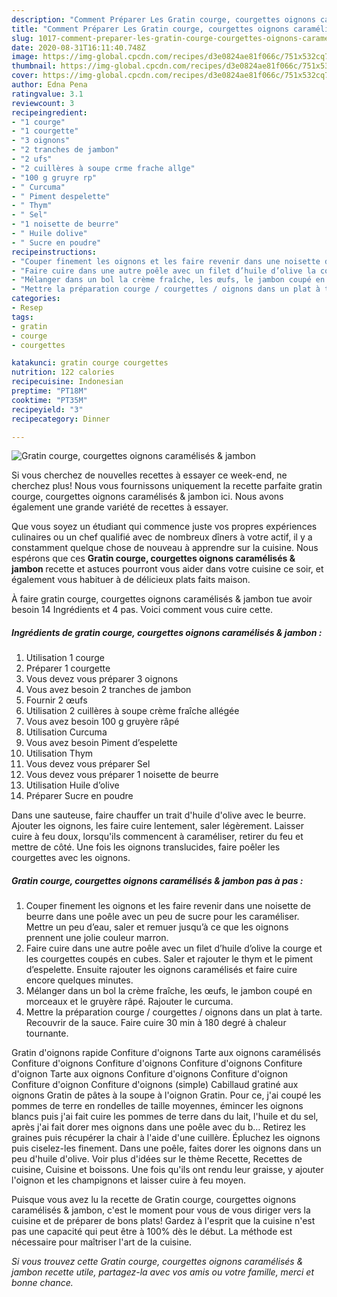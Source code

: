 ```yaml
---
description: "Comment Préparer Les Gratin courge, courgettes oignons caramélisés &amp;amp; jambon"
title: "Comment Préparer Les Gratin courge, courgettes oignons caramélisés &amp;amp; jambon"
slug: 1017-comment-preparer-les-gratin-courge-courgettes-oignons-caramelises-and-amp-jambon
date: 2020-08-31T16:11:40.748Z
image: https://img-global.cpcdn.com/recipes/d3e0824ae81f066c/751x532cq70/gratin-courge-courgettes-oignons-caramelises-jambon-photo-principale-de-la-recette.jpg
thumbnail: https://img-global.cpcdn.com/recipes/d3e0824ae81f066c/751x532cq70/gratin-courge-courgettes-oignons-caramelises-jambon-photo-principale-de-la-recette.jpg
cover: https://img-global.cpcdn.com/recipes/d3e0824ae81f066c/751x532cq70/gratin-courge-courgettes-oignons-caramelises-jambon-photo-principale-de-la-recette.jpg
author: Edna Pena
ratingvalue: 3.1
reviewcount: 3
recipeingredient:
- "1 courge"
- "1 courgette"
- "3 oignons"
- "2 tranches de jambon"
- "2 ufs"
- "2 cuillères à soupe crme frache allge"
- "100 g gruyre rp"
- " Curcuma"
- " Piment despelette"
- " Thym"
- " Sel"
- "1 noisette de beurre"
- " Huile dolive"
- " Sucre en poudre"
recipeinstructions:
- "Couper finement les oignons et les faire revenir dans une noisette de beurre dans une poêle avec un peu de sucre pour les caraméliser. Mettre un peu d’eau, saler et remuer jusqu’à ce que les oignons prennent une jolie couleur marron."
- "Faire cuire dans une autre poêle avec un filet d’huile d’olive la courge et les courgettes coupés en cubes. Saler et rajouter le thym et le piment d’espelette. Ensuite rajouter les oignons caramélisés et faire cuire encore quelques minutes."
- "Mélanger dans un bol la crème fraîche, les œufs, le jambon coupé en morceaux et le gruyère râpé. Rajouter le curcuma."
- "Mettre la préparation courge / courgettes / oignons dans un plat à tarte. Recouvrir de la sauce. Faire cuire 30 min à 180 degré à chaleur tournante."
categories:
- Resep
tags:
- gratin
- courge
- courgettes

katakunci: gratin courge courgettes 
nutrition: 122 calories
recipecuisine: Indonesian
preptime: "PT18M"
cooktime: "PT35M"
recipeyield: "3"
recipecategory: Dinner

---
```



![Gratin courge, courgettes oignons caramélisés &amp; jambon](https://img-global.cpcdn.com/recipes/d3e0824ae81f066c/751x532cq70/gratin-courge-courgettes-oignons-caramelises-jambon-photo-principale-de-la-recette.jpg)

Si vous cherchez de nouvelles recettes à essayer ce week-end, ne cherchez plus! Nous vous fournissons uniquement la recette parfaite gratin courge, courgettes oignons caramélisés &amp; jambon ici. Nous avons également une grande variété de recettes à essayer.

Que vous soyez un étudiant qui commence juste vos propres expériences culinaires ou un chef qualifié avec de nombreux dîners à votre actif, il y a constamment quelque chose de nouveau à apprendre sur la cuisine. Nous espérons que ces <strong> Gratin courge, courgettes oignons caramélisés &amp; jambon </strong> recette et astuces pourront vous aider dans votre cuisine ce soir, et également vous habituer à de délicieux plats faits maison.

<!--inarticleads1-->

À faire gratin courge, courgettes oignons caramélisés &amp; jambon tue avoir besoin 14 Ingrédients et 4 pas. Voici comment vous cuire cette.

##### Ingrédients de gratin courge, courgettes oignons caramélisés &amp; jambon :

1. Utilisation 1 courge
1. Préparer 1 courgette
1. Vous devez vous préparer 3 oignons
1. Vous avez besoin 2 tranches de jambon
1. Fournir 2 œufs
1. Utilisation 2 cuillères à soupe crème fraîche allégée
1. Vous avez besoin 100 g gruyère râpé
1. Utilisation  Curcuma
1. Vous avez besoin  Piment d’espelette
1. Utilisation  Thym
1. Vous devez vous préparer  Sel
1. Vous devez vous préparer 1 noisette de beurre
1. Utilisation  Huile d’olive
1. Préparer  Sucre en poudre


Dans une sauteuse, faire chauffer un trait d&#39;huile d&#39;olive avec le beurre. Ajouter les oignons, les faire cuire lentement, saler légèrement. Laisser cuire à feu doux, lorsqu&#39;ils commencent à caraméliser, retirer du feu et mettre de côté. Une fois les oignons translucides, faire poêler les courgettes avec les oignons. 

<!--inarticleads2-->

##### Gratin courge, courgettes oignons caramélisés &amp; jambon pas à pas :

1. Couper finement les oignons et les faire revenir dans une noisette de beurre dans une poêle avec un peu de sucre pour les caraméliser. Mettre un peu d’eau, saler et remuer jusqu’à ce que les oignons prennent une jolie couleur marron.
1. Faire cuire dans une autre poêle avec un filet d’huile d’olive la courge et les courgettes coupés en cubes. Saler et rajouter le thym et le piment d’espelette. Ensuite rajouter les oignons caramélisés et faire cuire encore quelques minutes.
1. Mélanger dans un bol la crème fraîche, les œufs, le jambon coupé en morceaux et le gruyère râpé. Rajouter le curcuma.
1. Mettre la préparation courge / courgettes / oignons dans un plat à tarte. Recouvrir de la sauce. Faire cuire 30 min à 180 degré à chaleur tournante.


Gratin d&#39;oignons rapide Confiture d&#39;oignons Tarte aux oignons caramélisés Confiture d&#39;oignons Confiture d&#39;oignons Confiture d&#39;oignons Confiture d&#39;oignon Tarte aux oignons Confiture d&#39;oignons Confiture d&#39;oignon Confiture d&#39;oignon Confiture d&#39;oignons (simple) Cabillaud gratiné aux oignons Gratin de pâtes à la soupe à l&#39;oignon Gratin. Pour ce, j&#39;ai coupé les pommes de terre en rondelles de taille moyennes, émincer les oignons blancs puis j&#39;ai fait cuire les pommes de terre dans du lait, l&#39;huile et du sel, après j&#39;ai fait dorer mes oignons dans une poêle avec du b… Retirez les graines puis récupérer la chair à l&#39;aide d&#39;une cuillère. Épluchez les oignons puis ciselez-les finement. Dans une poêle, faites dorer les oignons dans un peu d&#39;huile d&#39;olive. Voir plus d&#39;idées sur le thème Recette, Recettes de cuisine, Cuisine et boissons. Une fois qu&#39;ils ont rendu leur graisse, y ajouter l&#39;oignon et les champignons et laisser cuire à feu moyen. 

<!--inarticleads1-->

<p>
Puisque vous avez lu la recette de Gratin courge, courgettes oignons caramélisés &amp; jambon, c'est le moment pour vous de vous diriger vers la cuisine et de préparer de bons plats! Gardez à l'esprit que la cuisine n'est pas une capacité qui peut être à 100% dès le début. La méthode est nécessaire pour maîtriser l'art de la cuisine.
</p>

<p>
<i>Si vous trouvez cette Gratin courge, courgettes oignons caramélisés &amp; jambon recette utile, partagez-la avec vos amis ou votre famille, merci et bonne chance.</i>
</p>
